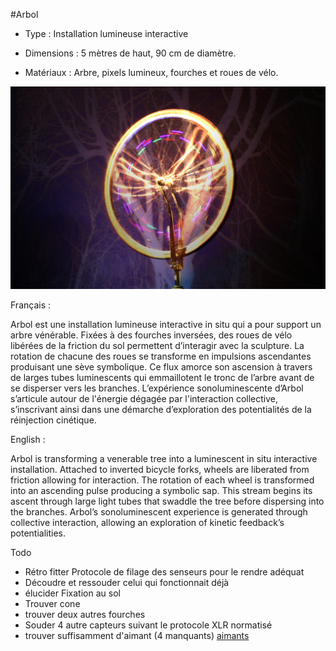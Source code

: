 #Arbol

* Type : Installation lumineuse interactive

* Dimensions : 5 mètres de haut, 90 cm de diamètre.        

* Matériaux : Arbre, pixels lumineux, fourches et roues de vélo.     

![arbol](documentation/Arbol_sm.jpg)

 
Français :

Arbol est une installation lumineuse interactive in situ qui a pour support un arbre vénérable. Fixées à des fourches inversées, des roues de vélo libérées de la friction du sol permettent d’interagir avec la sculpture. La rotation de chacune des roues se transforme en impulsions ascendantes produisant une sève symbolique. Ce flux amorce son ascension à travers de larges tubes luminescents qui emmaillotent le tronc de l’arbre avant de se disperser vers les branches. L’expérience sonoluminescente d’Arbol s’articule autour de l'énergie dégagée par l'interaction collective, s’inscrivant ainsi dans une démarche d’exploration des potentialités de la réinjection cinétique.  


English :

Arbol is transforming a venerable tree into a luminescent in situ interactive installation. Attached to inverted bicycle forks, wheels are liberated from friction allowing for interaction. The rotation of each wheel is transformed into an ascending pulse producing a symbolic sap. This stream begins its ascent through large light tubes that swaddle the tree before dispersing into the branches. Arbol’s sonoluminescent experience is generated through collective interaction, allowing an exploration of kinetic feedback’s potentialities.


Todo

* Rétro fitter Protocole de filage des senseurs pour le rendre adéquat
* Découdre et ressouder celui qui fonctionnait déjà
* élucider Fixation au sol
* Trouver cone
* trouver deux autres fourches
* Souder 4 autre capteurs suivant le protocole XLR normatisé 
* trouver suffisamment d'aimant (4 manquants) [aimants](http://www.mec.ca/product/5005-089/filzer-dbdz-bicycle-computer-magnet/?h=10+50002+50023&f=10+50002+50331)


<!--on lit [voir mes commentaires entre crochets] « L’expérience sonoluminescente d’Arbol s’articule autour de l'énergie dégagée par l'interaction collective [dans le sens que les gens pédalent ? si oui, expliquer peut-être...], s’inscrivant ainsi dans une démarche d’exploration des potentialités de la réinjection cinétique [je conseille d'enlever le mot "potentialité" - c'est de l'actuel et non du potentiel, puisque l'énergie se dégage vraiment dans l'installation ; aussi, je mettrai "réingection cinétique" entre guillemets, comme il s'agit là un peu de ton tag, ton concept. On pourrait lire ainsi la partie finale : s’inscrivant ainsi dans une démarche d’exploration de ce qu'on pourra définir "réinjection cinétique"] »
-->